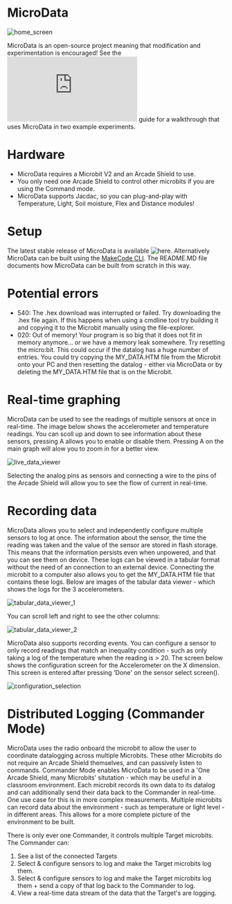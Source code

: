 # MicroData
![home_screen](https://github.com/KierPalin/MicroData/blob/main/resources/MicroData_1_5.png?raw=true)

MicroData is an open-source project meaning that modification and experimentation is encouraged!
See the ![experiments](https://github.com/KierPalin/MicroData/blob/main/EXPERIMENTS.MD) guide for a walkthrough that uses MicroData in two example experiments.

# Hardware
* MicroData requires a Microbit V2 and an Arcade Shield to use.
* You only need one Arcade Shield to control other microbits if you are using the Command mode.
* MicroData supports Jacdac, so you can plug-and-play with Temperature, Light, Soil moisture, Flex and Distance modules!

# Setup
The latest stable release of MicroData is available ![here](https://github.com/KierPalin/MicroData/releases). Alternatively MicroData can be built using the [MakeCode CLI](https://microsoft.github.io/pxt-mkc/). The README.MD file documents how MicroData can be built from scratch in this way.

# Potential errors
* 540: The .hex download was interrupted or failed. Try downloading the .hex file again. If this happens when using a cmdline tool try building it and copying it to the Microbit manually using the file-explorer.
* 020: Out of memory! Your program is so big that it does not fit in memory anymore… or we have a memory leak somewhere. Try resetting the micro:bit. This could occur if the datalog has a huge number of entries. You could try copying the MY_DATA.HTM file from the Microbit onto your PC and then resetting the datalog - either via MicroData or by deleting the MY_DATA.HTM file that is on the Microbit.

# Real-time graphing
MicroData can be used to see the readings of multiple sensors at once in real-time. The image below shows the accelerometer and temperature readings. You can scoll up and down to see information about these sensors, pressing A allows you to enable or disable them. Pressing A on the main graph will alow you to zoom in for a better view.

![live_data_viewer](https://github.com/KierPalin/MicroData/blob/main/resources/live_data_viewer.png?raw=true)

Selecting the analog pins as sensors and connecting a wire to the pins of the Arcade Shield will allow you to see the flow of current in real-time. 

# Recording data
MicroData allows you to select and independently configure multiple sensors to log at once. The information about the sensor, the time the reading was taken and the value of the sensor are stored in flash storage. This means that the information persists even when unpowered, and that you can see them on device. These logs can be viewed in a tabular format without the need of an connection to an external device. Connecting the microbit to a computer also allows you to get the MY_DATA.HTM file that contains these logs. Below are images of the tabular data viewer - which shows the logs for the 3 accelerometers.

![tabular_data_viewer_1](https://github.com/KierPalin/MicroData/blob/main/resources/tabular_data_viewer_1.png?raw=true)

You can scroll left and right to see the other columns:

![tabular_data_viewer_2](https://github.com/KierPalin/MicroData/blob/main/resources/tabular_data_viewer_2.png?raw=true)

MicroData also supports recording events. You can configure a sensor to only record readings that match an inequality condition - such as only taking a log of the temperature when the reading is > 20. The screen below shows the configuration screen for the Accelerometer on the X dimension. This screen is entered after pressing 'Done' on the sensor select screen().

![configuration_selection](https://github.com/KierPalin/MicroData/blob/main/resources/configuration_selection.png?raw=true)


# Distributed Logging (Commander Mode)
MicroData uses the radio onboard the microbit to allow the user to coordinate datalogging across multiple Microbits. These other Microbits do not require an Arcade Shield themselves, and can passively listen to commands. Commander Mode enables MicroData to be used in a 'One Arcade Shield, many Microbits' situtation - which may be useful in a classroom environment. Each microbit records its own data to its datalog and can additionally send their data back to the Commander in real-time. One use case for this is in more complex measurements. Multiple microbits can record data about the environment - such as temperature or light level - in different areas. This allows for a more complete picture of the environment to be built.

There is only ever one Commander, it controls multiple Target microbits. The Commander can:
1. See a list of the connected Targets
2. Select & configure sensors to log and make the Target microbits log them.
3. Select & configure sensors to log and make the Target microbits log them + send a copy of that log back to the Commander to log.
4. View a real-time data stream of the data that the Target's are logging.
